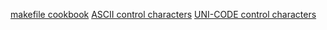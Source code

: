 [makefile cookbook](https://makefiletutorial.com/#makefile-cookbook)
[ASCII control characters](https://en.wikipedia.org/wiki/ASCII#ASCII_control_characters)
[UNI-CODE control characters](https://en.wikipedia.org/wiki/List_of_Unicode_characters)